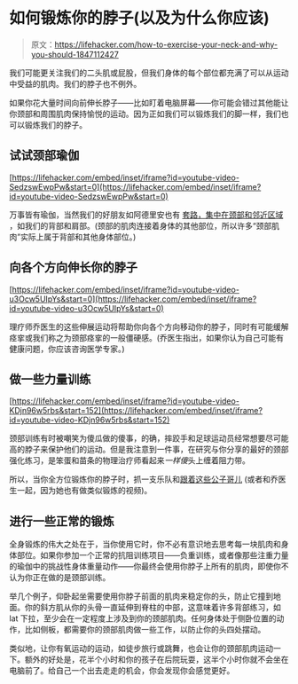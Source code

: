 # 如何锻炼你的脖子(以及为什么你应该)

> 原文：<https://lifehacker.com/how-to-exercise-your-neck-and-why-you-should-1847112427>

我们可能更关注我们的二头肌或屁股，但我们身体的每个部位都充满了可以从运动中受益的肌肉。我们的脖子也不例外。



如果你花大量时间向前伸长脖子——比如盯着电脑屏幕——你可能会错过其他能让你颈部和周围肌肉保持愉悦的运动。因为正如我们可以锻炼我们的脚一样，我们也可以锻炼我们的脖子。

## 试试颈部瑜伽

 [https://lifehacker.com/embed/inset/iframe?id=youtube-video-SedzswEwpPw&start=0](https://lifehacker.com/embed/inset/iframe?id=youtube-video-SedzswEwpPw&start=0) 

万事皆有瑜伽，当然我们的好朋友如阿德里安也有 [套路，集中在颈部和邻近区域](https://www.youtube.com/watch?v=SedzswEwpPw) ，如我们的背部和肩部。(颈部的肌肉连接着身体的其他部位，所以许多“颈部肌肉”实际上属于背部和其他身体部位。)

## 向各个方向伸长你的脖子

 [https://lifehacker.com/embed/inset/iframe?id=youtube-video-u3Ocw5UIpYs&start=0](https://lifehacker.com/embed/inset/iframe?id=youtube-video-u3Ocw5UIpYs&start=0) 

理疗师乔医生的这些伸展运动将帮助你向各个方向移动你的脖子，同时有可能缓解痉挛或我们称之为颈部痉挛的一般僵硬感。(乔医生指出，如果你认为自己可能有健康问题，你应该咨询医学专家。)

## 做一些力量训练

 [https://lifehacker.com/embed/inset/iframe?id=youtube-video-KDjn96w5rbs&start=152](https://lifehacker.com/embed/inset/iframe?id=youtube-video-KDjn96w5rbs&start=152) 

颈部训练有时被嘲笑为傻瓜做的傻事，的确，摔跤手和足球运动员经常想要尽可能高的脖子来保护他们的运动。但是我注意到一件事，在研究与你分享的最好的颈部强化练习，是笨蛋和苗条的物理治疗师看起来*一样傻*头上缠着阻力带。

所以，当你全方位锻炼你的脖子时，抓一支乐队和[跟着这些公子哥儿](https://youtu.be/KDjn96w5rbs?t=152) (或者和乔医生一起，因为她也有做类似锻炼的视频)。

## 进行一些正常的锻炼

全身锻炼的伟大之处在于，当你使用它时，你不必有意识地去思考每一块肌肉和身体部位。如果你参加一个正常的抗阻训练项目——负重训练，或者像那些注重力量的瑜伽中的挑战性身体重量动作——你最终会使用你脖子上所有的肌肉，即使你不认为你正在做的是颈部训练。

举几个例子，仰卧起坐需要使用你脖子前面的肌肉来稳定你的头，防止它撞到地面。你的斜方肌从你的头骨一直延伸到脊柱的中部，这意味着许多背部练习，如 lat 下拉，至少会在一定程度上涉及到你的颈部肌肉。任何身体处于侧卧位置的动作，比如侧板，都需要你的颈部肌肉做一些工作，以防止你的头四处摆动。

类似地，让你有氧运动的运动，如徒步旅行或跳舞，也会让你的颈部肌肉运动一下。额外的好处是，花半个小时和你的孩子在后院玩耍，这半个小时你就不会坐在电脑前了。给自己一个出去走走的机会，你会发现你会感觉更好。